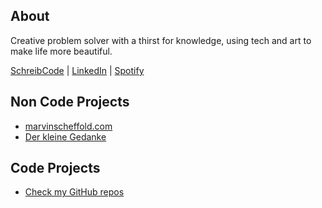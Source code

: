 ## About

Creative problem solver with a thirst for knowledge, using tech and art to make life more beautiful.

[SchreibCode](http://www.schreibcode.de) | [LinkedIn](https://www.linkedin.com/in/marvin-scheffold/) | [Spotify](https://open.spotify.com/artist/56QGlGX6FHcIVbzmz890WZ) 

## Non Code Projects
- [marvinscheffold.com](https://www.marvinscheffold.com)
- [Der kleine Gedanke](http://www.derkleinegedanke.de/)

## Code Projects 

- [Check my GitHub repos](https://github.com/marvinscheffold?tab=repositories)
